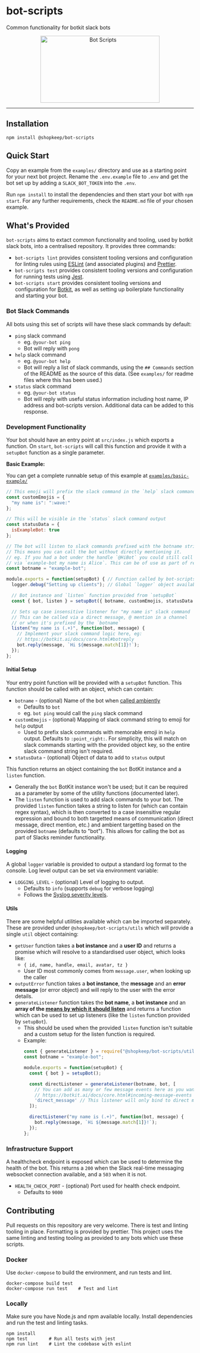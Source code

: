 # bot-scripts
Common functionality for botkit slack bots

<p align="center">
  <img src="https://media.giphy.com/media/5yLgocwEzOGUTsT9mKs/giphy.gif" alt="Bot Scripts" height="180" width="320" />
</p>

---

## Installation

```
npm install @shopkeep/bot-scripts
```

## Quick Start

Copy an example from the `examples/` directory and use as a starting point for
your next bot project. Rename the `.env.example` file to `.env` and get the bot
set up by adding a `SLACK_BOT_TOKEN` into the `.env`.

Run `npm install` to install the dependencies and then start your bot with
`npm start`. For any further requirements, check the `README.md` file of your
chosen example.

## What's Provided

`bot-scripts` aims to extact common functionality and tooling, used by botkit
slack bots, into a centralised repository. It provides three commands:

- `bot-scripts lint` provides consistent tooling versions and configuration for
  linting rules using [ESLint](https://www.npmjs.com/package/eslint)
  (and associated plugins) and [Prettier](https://www.npmjs.com/package/prettier).
- `bot-scripts test` provides consistent tooling versions and configuration
  for running tests using [Jest](https://www.npmjs.com/package/jest).
- `bot-scripts start` provides consistent tooling versions and configuration
  for [Botkit](https://www.npmjs.com/package/botkit), as well as setting up
  boilerplate functionality and starting your bot.

### Bot Slack Commands

All bots using this set of scripts will have these slack commands by default:

- `ping` slack command
  - eg. `@your-bot ping`
  - Bot will reply with `pong`
- `help` slack command
  - eg. `@your-bot help`
  - Bot will reply a list of slack commands, using the `## Commands` section of
    the README as the source of this data. (See `examples/` for readme files
    where this has been used.)
- `status` slack command
  - eg. `@your-bot status`
  - Bot will reply with useful status information including host name, IP
    address and bot-scripts version. Additional data can be added to this
    response.

### Development Functionality

Your bot should have an entry point at `src/index.js` which exports a function.
On `start`, `bot-scripts` will call this function and provide it with a
`setupBot` function as a single parameter.

__Basic Example:__

You can get a complete runnable setup of this example at
[`examples/basic-example/`](./examples/basic-example/)

```js
// This emoji will prefix the slack command in the `help` slack command output
const customEmojis = {
  "my name is": ":wave:"
};

// This will be visible in the `status` slack command output
const statusData = {
  isExampleBot: true
};

// The bot will listen to slack commands prefixed with the botname string;
// This means you can call the bot without directly mentioning it.
// eg. If you had a bot under the handle `@HiBot` you could still call this bot
// via `example-bot my name is Alice`. This can be of use as part of reminders.
const botname = "example-bot";

module.exports = function(setupBot) { // Function called by bot-scripts start
  logger.debug("Setting up clients"); // Global `logger` object available

  // Bot instance and `listen` function provided from `setupBot`
  const { bot, listen } = setupBot({ botname, customEmojis, statusData });

  // Sets up case insensitive listener for "my name is" slack command
  // This can be called via a direct message, @ mention in a channel
  // or when it's prefixed by the `botname`
  listen("my name is (.+)", function(bot, message) {
    // Implement your slack command logic here, eg:
    // https://botkit.ai/docs/core.html#botreply
    bot.reply(message, `Hi ${message.match[1]}!`);
  });
};
```

#### Initial Setup

Your entry point function will be provided with a `setupBot` function. This
function should be called with an object, which can contain:

- `botname` - (optional) Name of the bot when
  [called ambiently](https://botkit.ai/docs/core.html#incoming-message-events)
  - Defaults to `bot`
  - eg. `bot ping` would call the `ping` slack command
- `customEmojis` - (optional) Mapping of slack command string to emoji for
  `help` output
  - Used to prefix slack commands with memorable emoji in `help` output.
    Defaults to `:point_right:`. For simplicity, this will match on slack
    commands starting with the provided object key, so the entire slack command
    string isn't required.
- `statusData` - (optional) Object of data to add to `status` output

This function returns an object containing the `bot` BotKit instance and a
`listen` function.

- Generally the `bot` BotKit instance won't be used; but it can be required as
  a parameter by some of the utility functions (documented later).
- The `listen` function is used to add slack commands to your bot. The provided
  `listen` function takes a string to listen for (which can contain regex syntax),
  which is then converted to a case insensitive regular expression and bound to
  both targetted means of communication (direct message, direct mention, etc.)
  and ambient targetting based on the provided `botname` (defaults to "bot").
  This allows for calling the bot as part of Slacks reminder functionality.

#### Logging

A global `logger` variable is provided to output a standard log format to the
console. Log level output can be set via environment variable:

- `LOGGING_LEVEL` - (optional) Level of logging to output.
  - Defaults to `info` (supports `debug` for verbose logging)
  - Follows the [Syslog severity levels](https://en.wikipedia.org/wiki/Syslog#Severity_level).

#### Utils

There are some helpful utilities available which can be imported separately.
These are provided under `@shopkeep/bot-scripts/utils` which will provide a
single `util` object containing:

- `getUser` function takes a **bot instance** and a **user ID** and returns a
  promise which will resolve to a standardised user object, which looks like:
  - `{ id, name, handle, email, avatar, tz }`
  - User ID most commonly comes from `message.user`, when looking up the caller
- `outputError` function takes a **bot instance**, the **message** and an
  **error message** (or error object) and will reply to the user with the error
  details.
- `generateListener` function takes the **bot name**, a **bot instance** and an
  **array of the [means by which it should listen](https://botkit.ai/docs/core.html#incoming-message-events)**
  and returns a function which can be used to set up listeners (like the
  `listen` function provided by `setupBot`).
  - This should be used when the provided `listen` function isn't suitable and
     a custom setup for the listen function is required.
  - Example:
    ```js
    const { generateListener } = require("@shopkeep/bot-scripts/utils");
    const botname = "example-bot";

    module.exports = function(setupBot) {
      const { bot } = setupBot();

      const directListener = generateListener(botname, bot, [
        // You can add as many or few message events here as you want to bind to
        // https://botkit.ai/docs/core.html#incoming-message-events
        'direct_message' // This listener will only bind to direct messages
      ]);

      directListener("my name is (.+)", function(bot, message) {
        bot.reply(message, `Hi ${message.match[1]}!`);
      });
    };
    ```

### Infrastructure Support

A healthcheck endpoint is exposed which can be used to determine the health of
the bot. This returns a `200` when the Slack real-time messaging websocket
connection available, and a `503` when it is not.

- `HEALTH_CHECK_PORT` - (optional) Port used for health check endpoint.
  - Defaults to `9000`

## Contributing

Pull requests on this repository are very welcome. There is test and linting
tooling in place. Formatting is provided by prettier. This project uses the same
linting and testing tooling as provided to any bots which use these scripts.

### Docker

Use `docker-compose` to build the environment, and run tests and lint.
```
docker-compose build test
docker-compose run test    # Test and lint
```

### Locally

Make sure you have Node.js and npm available locally. Install dependencies and
run the test and linting tasks.
```
npm install
npm test        # Run all tests with jest
npm run lint    # Lint the codebase with eslint
```
